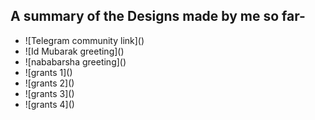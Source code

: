 ## A summary of the Designs made by me so far-
<ul>
  <li> ![Telegram community link]() </li>
  <li> ![Id Mubarak greeting]() </li>
<li> ![nababarsha greeting]() </li>
<li> ![grants 1]() </li>
<li> ![grants 2]() </li>
<li> ![grants 3]() </li>
<li> ![grants 4]() </li>

</ul>

